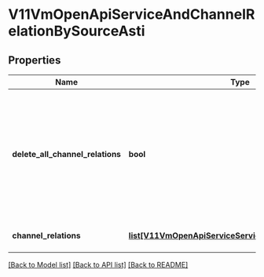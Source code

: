 # V11VmOpenApiServiceAndChannelRelationBySourceAsti

## Properties
Name | Type | Description | Notes
------------ | ------------- | ------------- | -------------
**delete_all_channel_relations** | **bool** | Set to true to delete all existing relations between defined service and service channels (the ChannelRelations collection for this object should be empty collection when this option is used). | [optional] 
**channel_relations** | [**list[V11VmOpenApiServiceServiceChannelBySourceAsti]**](V11VmOpenApiServiceServiceChannelBySourceAsti.md) | Gets or sets the channel relations. | [optional] 

[[Back to Model list]](../README.md#documentation-for-models) [[Back to API list]](../README.md#documentation-for-api-endpoints) [[Back to README]](../README.md)

